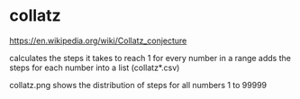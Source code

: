 # collatz
https://en.wikipedia.org/wiki/Collatz_conjecture

calculates the steps it takes to reach 1 for every number in a range
adds the steps for each number into a list (collatz*.csv)

collatz.png shows the distribution of steps for all numbers 1 to 99999
